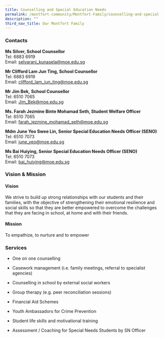 ```yaml
---
title: Counselling and Special Education Needs
permalink: /montfort-community/Montfort-Family/counselling-and-special-education-needs/
description: ""
third_nav_title: Our Montfort Family
---
```

### Contacts

**Ms Silver, School Counsellor**       
Tel: 6883 6919    
Email: [selvarani\_kunasela@moe.edu.sg](mailto:selvarani_kunasela@moe.edu.sg)

**Mr Clifford Lam Jun Ting, School Counsellor**    
Tel: 6883 6919    
Email: [clifford\_lam\_jun\_ting@moe.edu.sg](mailto:clifford_lam_jun_ding@moe.edu.sg)

  
**Mr Jim Bek,** **School Counsellor**    
Tel: 6510 7065     
Email: [Jim\_Bek@moe.edu.sg](mailto:Jim_Bek@moe.edu.sg)

 
 **Ms. Farah Jezmine Binte Mohamad Seth, Student Welfare Officer**    
Tel: 6510 7065      
Email: [farah_jezmine_mohamad_seth@moe.edu.sg](mailto:aishwariyaa_rajandra@moe.edu.sg)

  

**Mdm June Yeo Swee Lin, Senior Special Education Needs Officer (SENO)**    
Tel: 6510 7073    
 Email: [june\_yeo@moe.edu.sg](mailto:june_yeo@moe.edu.sg)

  

**Ms Bai Huiying, Senior Special Education Needs Officer (SENO)**   
Tel: 6510 7073    
Email: [bai\_huiying@moe.edu.sg](mailto:bai_huiying@moe.edu.sg)

  

  

### Vision & Mission

  
#### Vision

We strive to build up strong relationships with our students and their families, with the objective of strengthening their emotional resilience and social skills so that they are better empowered to overcome the challenges that they are facing in school, at home and with their friends.

  

#### Mission

To empathize, to nurture and to empower

  

### Services

*   One on one counselling  
    
*   Casework management (i.e. family meetings, referral to specialist agencies)  
    
*   Counselling in school by external social workers  
    
*   Group therapy (e.g. peer reconciliation sessions)  
    
*   Financial Aid Schemes  
    
*   Youth Ambassadors for Crime Prevention  
    
*   Student life skills and motivational training  
    
*   Assessment / Coaching for Special Needs Students by SN Officer